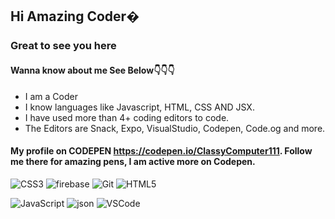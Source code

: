 ## Hi Amazing Coder�
### Great to see you here
#### Wanna know about me See Below👇👇👇
- I am a Coder 
- I know languages like Javascript, HTML, CSS AND JSX.
- I have used more than 4+ coding editors to code.
- The Editors are Snack, Expo, VisualStudio, Codepen, Code.og and more.
#### My profile on CODEPEN https://codepen.io/ClassyComputer111. Follow me there for amazing pens, I am active more on Codepen.
 
![CSS3](https://user-images.githubusercontent.com/75117366/127835129-9471d129-61cc-40b4-913e-c73aefd612be.png)
![firebase](https://user-images.githubusercontent.com/75117366/127835140-798fba6e-6105-4dab-bd46-3e62031b663a.png)
![Git](https://user-images.githubusercontent.com/75117366/127835143-e20278d4-19ad-4075-af2b-62354a06fa9f.png)
![HTML5](https://user-images.githubusercontent.com/75117366/127835145-70388a5f-d41c-4c19-a2df-2049737308e4.png)

![JavaScript](https://user-images.githubusercontent.com/75117366/127835146-c64fea79-67c1-478f-841e-f7d8a8414f38.png)
![json](https://user-images.githubusercontent.com/75117366/127835149-591cb7bb-0ddc-4a24-a6c4-4c51ceca6e4f.png)
![VSCode](https://user-images.githubusercontent.com/75117366/127835152-1d35bcc5-bf0f-4002-a160-68505251cb1e.png)

